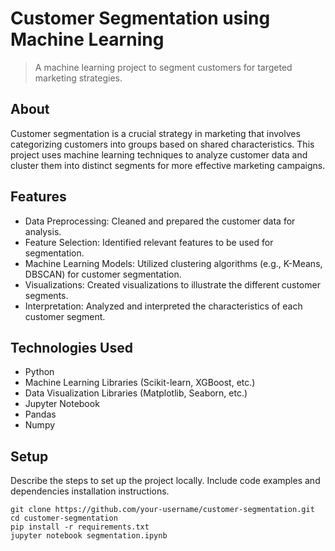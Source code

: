 # Customer Segmentation using Machine Learning

> A machine learning project to segment customers for targeted marketing strategies.


## About

Customer segmentation is a crucial strategy in marketing that involves categorizing customers into groups based on shared characteristics. This project uses machine learning techniques to analyze customer data and cluster them into distinct segments for more effective marketing campaigns.


## Features

- Data Preprocessing: Cleaned and prepared the customer data for analysis.
- Feature Selection: Identified relevant features to be used for segmentation.
- Machine Learning Models: Utilized clustering algorithms (e.g., K-Means, DBSCAN) for customer segmentation.
- Visualizations: Created visualizations to illustrate the different customer segments.
- Interpretation: Analyzed and interpreted the characteristics of each customer segment.


## Technologies Used

- Python
- Machine Learning Libraries (Scikit-learn, XGBoost, etc.)
- Data Visualization Libraries (Matplotlib, Seaborn, etc.)
- Jupyter Notebook
- Pandas
- Numpy


## Setup

Describe the steps to set up the project locally. Include code examples and dependencies installation instructions.

```shell
git clone https://github.com/your-username/customer-segmentation.git
cd customer-segmentation
pip install -r requirements.txt
jupyter notebook segmentation.ipynb

